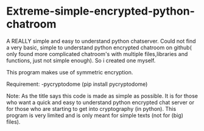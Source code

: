 # Extreme-simple-encrypted-python-chatroom
A REALLY simple and easy to understand python chatserver. Could not find a very basic, simple to understand python encrypted chatroom on github( only found more complicated chatroom's with multiple files,libraries and functions, just not simple enough). So i created one myself.

This program makes use of symmetric encryption.

Requirement:
-pycryptodome (pip install pycryptodome)


Note: As the title says this code is made as simple as possible. It is for those who want a quick and easy to understand python encrypted chat server or for those who
are starting to get into cryptography (in python). This program is very limited and is only meant for simple texts (not for (big) files).
